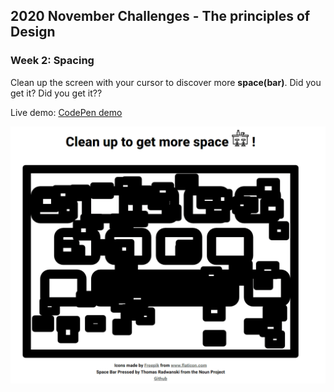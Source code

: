 ## 2020 November Challenges - The principles of Design
### Week 2: Spacing

Clean up the screen with your cursor to discover more **space(bar)**. Did you get it? Did you get it?? 


Live demo: [CodePen demo](https://codepen.io/panvicka/pen/pobqvyL)


 ![gif with space(bar)](screen_gif.gif)
